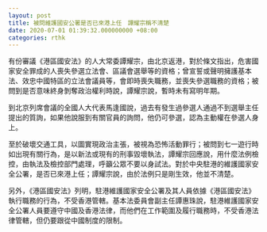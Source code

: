 ```yaml
---
layout: post
title: 被問維護國安公署是否已來港上任　譚耀宗稱不清楚
date: 2020-07-01 01:39:32.000000000 +08:00
categories: rthk
---
```


有份審議《港區國安法》的人大常委譚耀宗，由北京返港，對於條文指出，危害國家安全罪成的人喪失參選立法會、區議會選舉等的資格；曾宣誓或聲明擁護基本法、效忠中國特區的立法會議員等，會即時喪失職務，並喪失參選職務的資格；被問到是否意味終身剝奪政治權利時說，譚耀宗說，暫時未有寫明年期。

到北京列席會議的全國人大代表馬逢國說，過去有發生過參選人通過不到選舉主任提出的質詢，如果他說服到有關官員的詢問，他仍可參選，認為主動權在參選人身上。

至於破壞交通工具，以圖實現政治主張，被視為恐怖活動罪行；被問到七一遊行時如出現有關行為，是以新法或現有的刑事毀壞執法，譚耀宗回應說，用什麼法例檢控，由執法及檢控部門處理，呼籲公眾不要以身試法。對於中央駐港的維護國家安全公署，是否已來港上任；譚耀宗說，由於法例只是剛生效，他並不清楚。

另外，《港區國安法》列明，駐港維護國家安全公署及其人員依據《港區國安法》執行職務的行為，不受香港管轄。基本法委員會副主任譚惠珠說，駐港維護國家安全公署人員要遵守中國及香港法律，而他們在工作範圍及履行職務時，不受香港法律管轄，但仍要跟從中國制度的限制。
